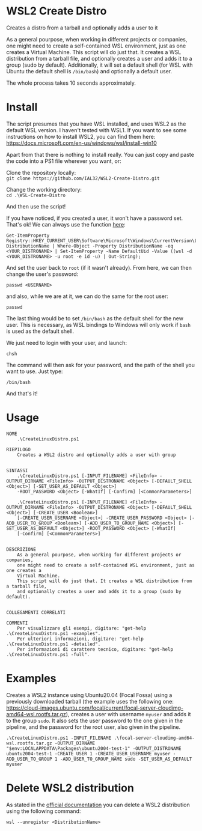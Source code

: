 # WSL2 Create Distro
Creates a distro from a tarball and optionally adds a user to it

As a general pourpose, when working in different projects or companies,
one might need to create a self-contained WSL environment, just as one creates a
Virtual Machine.
This script will do just that. It creates a WSL distribution from a tarball file,
and optionally creates a user and adds it to a group (sudo by default). Additionally,
it will set a default shell (for WSL with Ubuntu the default shell is `/bin/bash`)
and optionally a default user.

The whole process takes 10 seconds approximately.

# Install

The script presumes that you have WSL installed, and uses WSL2 as the default WSL
version. I haven't tested with WSL1. If you want to see some instructions on how
to install WSL2, you can find them here: https://docs.microsoft.com/en-us/windows/wsl/install-win10

Apart from that there is nothing to install really. You can just copy and paste the code into a PS1
file wherever you want, or:

Clone the repository locally:  
`git clone https://github.com/IAL32/WSL2-Create-Distro.git`

Change the working directory:  
`cd .\WSL-Create-Distro`

And then use the script!

If you have noticed, if you created a user, it won't have a password set. That's ok! We can always
use the function [here](https://github.com/microsoft/WSL/issues/3974#issuecomment-522921145):

```{powershell}
Get-ItemProperty Registry::HKEY_CURRENT_USER\Software\Microsoft\Windows\CurrentVersion\Lxss\*\ DistributionName | Where-Object -Property DistributionName -eq <YOUR_DISTRONAME> | Set-ItemProperty -Name DefaultUid -Value ((wsl -d <YOUR_DISTRONAME> -u root -e id -u) | Out-String);
```

And set the user back to `root` (if it wasn't already). From here, we can then change
the user's password:
```
passwd <USERNAME>
```
and also, while we are at it, we can do the same for the root user:
```
passwd
```

The last thing would be to set `/bin/bash` as the default shell for the new user.
This is necessary, as WSL bindings to Windows will only work if `bash` is used as
the default shell.

We just need to login with your user, and launch:
```
chsh
```

The command will then ask for your password, and the path of the shell you want to
use. Just type:

```
/bin/bash
```

And that's it!

# Usage

```
NOME
    .\CreateLinuxDistro.ps1

RIEPILOGO
    Creates a WSL2 distro and optionally adds a user with group


SINTASSI
    .\CreateLinuxDistro.ps1 [-INPUT_FILENAME] <FileInfo> -OUTPUT_DIRNAME <FileInfo> -OUTPUT_DISTRONAME <Object> [-DEFAULT_SHELL <Object>] [-SET_USER_AS_DEFAULT <Object>]
    -ROOT_PASSWORD <Object> [-WhatIf] [-Confirm] [<CommonParameters>]

    .\CreateLinuxDistro.ps1 [-INPUT_FILENAME] <FileInfo> -OUTPUT_DIRNAME <FileInfo> -OUTPUT_DISTRONAME <Object> [-DEFAULT_SHELL <Object>] [-CREATE_USER <Boolean>]
    [-CREATE_USER_USERNAME <Object>] -CREATE_USER_PASSWORD <Object> [-ADD_USER_TO_GROUP <Boolean>] [-ADD_USER_TO_GROUP_NAME <Object>] [-SET_USER_AS_DEFAULT <Object>] -ROOT_PASSWORD <Object> [-WhatIf]  
    [-Confirm] [<CommonParameters>]


DESCRIZIONE
    As a general pourpose, when working for different projects or companies,
    one might need to create a self-contained WSL environment, just as one creates a
    Virtual Machine.
    This script will do just that. It creates a WSL distribution from a tarball file,
    and optionally creates a user and adds it to a group (sudo by default).


COLLEGAMENTI CORRELATI

COMMENTI
    Per visualizzare gli esempi, digitare: "get-help .\CreateLinuxDistro.ps1 -examples".
    Per ulteriori informazioni, digitare: "get-help .\CreateLinuxDistro.ps1 -detailed".
    Per informazioni di carattere tecnico, digitare: "get-help .\CreateLinuxDistro.ps1 -full".
```

# Examples

Creates a WSL2 instance using Ubuntu20.04 (Focal Fossa) using a previously downloaded
tarball (the example uses the following one: https://cloud-images.ubuntu.com/focal/current/focal-server-cloudimg-amd64-wsl.rootfs.tar.gz), creates a user with username `myuser`
and adds it to the group `sudo`. It also sets the user password to the one given in the pipeline, and the password for the root user, also given in the pipeline.

```
.\CreateLinuxDistro.ps1 -INPUT_FILENAME .\focal-server-cloudimg-amd64-wsl.rootfs.tar.gz -OUTPUT_DIRNAME "$env:LOCALAPPDATA\Packages\ubuntu2004-test-1" -OUTPUT_DISTRONAME ubuntu2004-test-1 -CREATE_USER 1 -CREATE_USER_USERNAME myuser -ADD_USER_TO_GROUP 1 -ADD_USER_TO_GROUP_NAME sudo -SET_USER_AS_DEFAULT myuser
```

# Delete WSL2 distribution

As stated in the [official documentation](https://docs.microsoft.com/en-us/windows/wsl/wsl-config)
you can delete a WSL2 distribution using the following command:

```wsl --unregister <DistributionName>```
